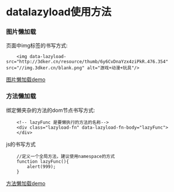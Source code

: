 datalazyload使用方法
=========

### 图片懒加载
页面中img标签的书写方式:

        <img data-lazyload-src="http://3dker.cn/resource/thumb/6y6CvDnaYzx4ziPkR.476.354" src="//img.3dker.cn/blank.png" alt="游戏+动漫+玩具"/>
[图片懒加载demo](./demo/img.html)


### 方法懒加载
绑定懒夹杂的方法的dom节点书写方式:

        <!-- lazyFunc 是要懒执行的方法的名称-->
        <div class="lazyload-fn" data-lazyload-fn-body="lazyFunc">
        </div>
js的书写方式

        //定义一个全局方法，建议使用namespace的方式
        function lazyFunc(){
            alert(999);
        }
[方法懒加载demo](./demo/function.html)